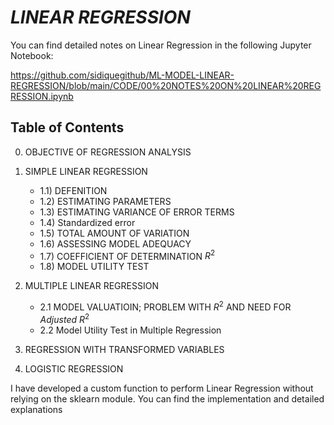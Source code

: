 # $LINEAR \ REGRESSION$

You can find detailed notes on Linear Regression in the following Jupyter Notebook:

https://github.com/sidiquegithub/ML-MODEL-LINEAR-REGRESSION/blob/main/CODE/00%20NOTES%20ON%20LINEAR%20REGRESSION.ipynb

## Table of Contents
0) OBJECTIVE OF REGRESSION ANALYSIS
1) SIMPLE LINEAR REGRESSION
    - 1.1) DEFENITION
    - 1.2) ESTIMATING PARAMETERS
    - 1.3) ESTIMATING VARIANCE OF ERROR TERMS
    - 1.4) Standardized error
    - 1.5) TOTAL AMOUNT OF VARIATION
    - 1.6) ASSESSING MODEL ADEQUACY
    - 1.7) COEFFICIENT OF DETERMINATION $R^2$
    - 1.8) MODEL UTILITY TEST

2) MULTIPLE LINEAR REGRESSION
    - 2.1 MODEL VALUATIOIN; PROBLEM WITH $R^2$ AND NEED FOR $Adjusted \ R^2$
    - 2.2 Model Utility Test in Multiple Regression
    
3) REGRESSION WITH TRANSFORMED VARIABLES

4) LOGISTIC REGRESSION

I have developed a custom function to perform Linear Regression without relying on the sklearn module. You can find the implementation and detailed explanations
